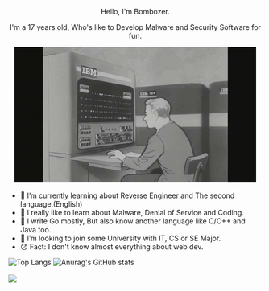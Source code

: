 <p align="center">
    Hello, I'm Bombozer.
</p>

<p align="center">
    I'm a 17 years old, Who's like to Develop Malware and Security Software for fun.
</p>

<p align="center">
    <img src="qweoiuqweiu.gif" alt="Typing">
</p>

- 🌱 I’m currently learning about Reverse Engineer and The second language.(English)
- 🎩 I really like to learn about Malware, Denial of Service and Coding.
- 👾 I write Go mostly, But also know another language like C/C++ and Java too.
- 🧢 I’m looking to join some University with IT, CS or SE Major.
- 😞 Fact: I don't know almost everything about web dev.

![Top Langs](https://github-readme-stats.vercel.app/api/top-langs/?username=Bombozer&show_icons=true&theme=swift)
![Anurag's GitHub stats](https://github-readme-stats.vercel.app/api?username=Bombozer&show_icons=true&theme=swift)

<a href="https://github.com/Bombozer/Fatebot-v0.3.1">
    <img align="center" src="https://github-readme-stats.vercel.app/api/pin/?username=Bombozer&repo=Fatebot-v0.3.1&show_owner=true&show_icons=true&theme=swift"/>
</a>
